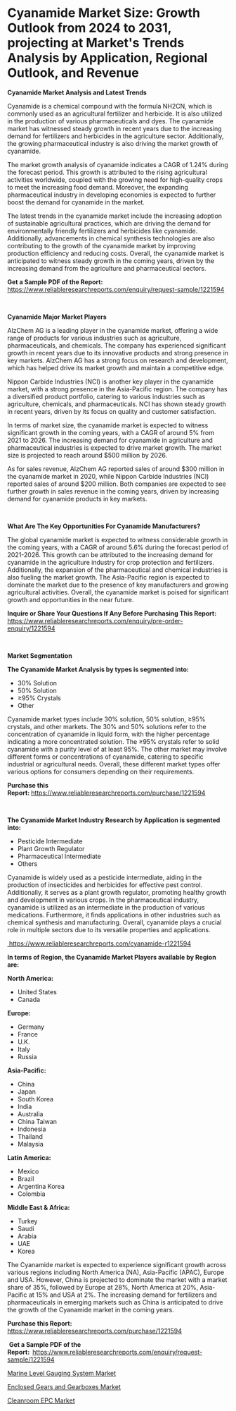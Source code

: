 <p><h1>Cyanamide Market Size: Growth Outlook from 2024 to 2031, projecting at Market's Trends Analysis by Application, Regional Outlook, and Revenue</h1></p><p><strong>Cyanamide Market Analysis and Latest Trends</strong></p>
<p><p>Cyanamide is a chemical compound with the formula NH2CN, which is commonly used as an agricultural fertilizer and herbicide. It is also utilized in the production of various pharmaceuticals and dyes. The cyanamide market has witnessed steady growth in recent years due to the increasing demand for fertilizers and herbicides in the agriculture sector. Additionally, the growing pharmaceutical industry is also driving the market growth of cyanamide.</p><p>The market growth analysis of cyanamide indicates a CAGR of 1.24% during the forecast period. This growth is attributed to the rising agricultural activities worldwide, coupled with the growing need for high-quality crops to meet the increasing food demand. Moreover, the expanding pharmaceutical industry in developing economies is expected to further boost the demand for cyanamide in the market.</p><p>The latest trends in the cyanamide market include the increasing adoption of sustainable agricultural practices, which are driving the demand for environmentally friendly fertilizers and herbicides like cyanamide. Additionally, advancements in chemical synthesis technologies are also contributing to the growth of the cyanamide market by improving production efficiency and reducing costs. Overall, the cyanamide market is anticipated to witness steady growth in the coming years, driven by the increasing demand from the agriculture and pharmaceutical sectors.</p></p>
<p><strong>Get a Sample PDF of the Report:&nbsp;</strong> <a href="https://www.reliableresearchreports.com/enquiry/request-sample/1221594">https://www.reliableresearchreports.com/enquiry/request-sample/1221594</a></p>
<p>&nbsp;</p>
<p><strong>Cyanamide Major Market Players</strong></p>
<p><p>AlzChem AG is a leading player in the cyanamide market, offering a wide range of products for various industries such as agriculture, pharmaceuticals, and chemicals. The company has experienced significant growth in recent years due to its innovative products and strong presence in key markets. AlzChem AG has a strong focus on research and development, which has helped drive its market growth and maintain a competitive edge.</p><p>Nippon Carbide Industries (NCI) is another key player in the cyanamide market, with a strong presence in the Asia-Pacific region. The company has a diversified product portfolio, catering to various industries such as agriculture, chemicals, and pharmaceuticals. NCI has shown steady growth in recent years, driven by its focus on quality and customer satisfaction.</p><p>In terms of market size, the cyanamide market is expected to witness significant growth in the coming years, with a CAGR of around 5% from 2021 to 2026. The increasing demand for cyanamide in agriculture and pharmaceutical industries is expected to drive market growth. The market size is projected to reach around $500 million by 2026.</p><p>As for sales revenue, AlzChem AG reported sales of around $300 million in the cyanamide market in 2020, while Nippon Carbide Industries (NCI) reported sales of around $200 million. Both companies are expected to see further growth in sales revenue in the coming years, driven by increasing demand for cyanamide products in key markets.</p></p>
<p>&nbsp;</p>
<p><strong>What Are The Key Opportunities For Cyanamide Manufacturers?</strong></p>
<p><p>The global cyanamide market is expected to witness considerable growth in the coming years, with a CAGR of around 5.6% during the forecast period of 2021-2026. This growth can be attributed to the increasing demand for cyanamide in the agriculture industry for crop protection and fertilizers. Additionally, the expansion of the pharmaceutical and chemical industries is also fueling the market growth. The Asia-Pacific region is expected to dominate the market due to the presence of key manufacturers and growing agricultural activities. Overall, the cyanamide market is poised for significant growth and opportunities in the near future.</p></p>
<p><strong>Inquire or Share Your Questions If Any Before Purchasing This Report:</strong> <a href="https://www.reliableresearchreports.com/enquiry/pre-order-enquiry/1221594">https://www.reliableresearchreports.com/enquiry/pre-order-enquiry/1221594</a></p>
<p>&nbsp;</p>
<p><strong>Market Segmentation</strong></p>
<p><strong>The Cyanamide Market Analysis by types is segmented into:</strong></p>
<p><ul><li>30% Solution</li><li>50% Solution</li><li>≥95% Crystals</li><li>Other</li></ul></p>
<p><p>Cyanamide market types include 30% solution, 50% solution, ≥95% crystals, and other markets. The 30% and 50% solutions refer to the concentration of cyanamide in liquid form, with the higher percentage indicating a more concentrated solution. The ≥95% crystals refer to solid cyanamide with a purity level of at least 95%. The other market may involve different forms or concentrations of cyanamide, catering to specific industrial or agricultural needs. Overall, these different market types offer various options for consumers depending on their requirements.</p></p>
<p><strong>Purchase this Report:&nbsp;</strong><a href="https://www.reliableresearchreports.com/purchase/1221594">https://www.reliableresearchreports.com/purchase/1221594</a></p>
<p>&nbsp;</p>
<p><strong>The Cyanamide Market Industry Research by Application is segmented into:</strong></p>
<p><ul><li>Pesticide Intermediate</li><li>Plant Growth Regulator</li><li>Pharmaceutical Intermediate</li><li>Others</li></ul></p>
<p><p>Cyanamide is widely used as a pesticide intermediate, aiding in the production of insecticides and herbicides for effective pest control. Additionally, it serves as a plant growth regulator, promoting healthy growth and development in various crops. In the pharmaceutical industry, cyanamide is utilized as an intermediate in the production of various medications. Furthermore, it finds applications in other industries such as chemical synthesis and manufacturing. Overall, cyanamide plays a crucial role in multiple sectors due to its versatile properties and applications.</p></p>
<p><a href="https://www.reliableresearchreports.com/cyanamide-r1221594">&nbsp;https://www.reliableresearchreports.com/cyanamide-r1221594</a></p>
<p><strong>In terms of Region, the Cyanamide Market Players available by Region are:</strong></p>
<p>
    <p> <strong> North America: </strong>
        <ul>
            <li>United States</li>
            <li>Canada</li>
        </ul>
        </p> 
    <p> <strong> Europe: </strong>
        <ul>
            <li>Germany</li>
            <li>France</li>
            <li>U.K.</li>
            <li>Italy</li>
            <li>Russia</li>
        </ul>
        </p> 
    <p> <strong> Asia-Pacific: </strong>
        <ul>
            <li>China</li>
            <li>Japan</li>
            <li>South Korea</li>
            <li>India</li>
            <li>Australia</li>
            <li>China Taiwan</li>
            <li>Indonesia</li>
            <li>Thailand</li>
            <li>Malaysia</li>
        </ul>
        </p> 
    <p> <strong> Latin America: </strong>
        <ul>
            <li>Mexico</li>
            <li>Brazil</li>
            <li>Argentina Korea</li>
            <li>Colombia</li>
        </ul>
        </p> 
    <p> <strong> Middle East & Africa: </strong>
        <ul>
            <li>Turkey</li>
            <li>Saudi</li>
            <li>Arabia</li>
            <li>UAE</li>
            <li>Korea</li>
        </ul>
    </p>
    </p>
<p><p>The Cyanamide market is expected to experience significant growth across various regions including North America (NA), Asia-Pacific (APAC), Europe and USA. However, China is projected to dominate the market with a market share of 35%, followed by Europe at 28%, North America at 20%, Asia-Pacific at 15% and USA at 2%. The increasing demand for fertilizers and pharmaceuticals in emerging markets such as China is anticipated to drive the growth of the Cyanamide market in the coming years.</p></p>
<p><strong>Purchase this Report: </strong><a href="https://www.reliableresearchreports.com/purchase/1221594">https://www.reliableresearchreports.com/purchase/1221594</a></p>
<p>&nbsp;<strong>Get a Sample PDF of the Report:&nbsp;&nbsp;</strong><a href="https://www.reliableresearchreports.com/enquiry/request-sample/1221594">https://www.reliableresearchreports.com/enquiry/request-sample/1221594</a></p>
<p><strong></strong></p>
<p><p><a href="https://github.com/kumertitash/Market-Research-Report-List-1/blob/main/marine-level-gauging-system-market.md">Marine Level Gauging System Market</a></p><p><a href="https://github.com/mdkiwi4kiwi/Market-Research-Report-List-1/blob/main/enclosed-gears-and-gearboxes-market.md">Enclosed Gears and Gearboxes Market</a></p><p><a href="https://github.com/dancokkoe288/Market-Research-Report-List-1/blob/main/cleanroom-epc-market.md">Cleanroom EPC Market</a></p></p>
